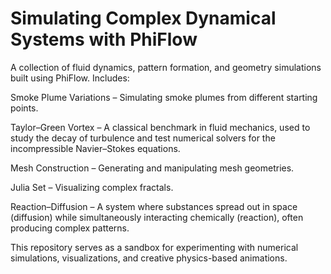 # Simulating Complex Dynamical Systems with PhiFlow
A collection of fluid dynamics, pattern formation, and geometry simulations built using PhiFlow. Includes:

Smoke Plume Variations – Simulating smoke plumes from different starting points.

Taylor–Green Vortex – A classical benchmark in fluid mechanics, used to study the decay of turbulence and test numerical solvers for the incompressible Navier–Stokes equations.

Mesh Construction – Generating and manipulating mesh geometries.

Julia Set – Visualizing complex fractals.

Reaction–Diffusion – A system where substances spread out in space (diffusion) while simultaneously interacting chemically (reaction), often producing complex patterns.

This repository serves as a sandbox for experimenting with numerical simulations, visualizations, and creative physics-based animations.
